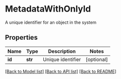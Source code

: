 # MetadataWithOnlyId

A unique identifier for an object in the system
## Properties
Name | Type | Description | Notes
------------ | ------------- | ------------- | -------------
**id** | **str** | Unique identifier | [optional] 

[[Back to Model list]](../README.md#documentation-for-models) [[Back to API list]](../README.md#documentation-for-api-endpoints) [[Back to README]](../README.md)


